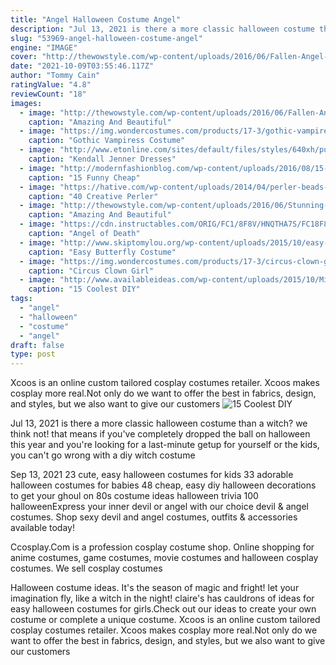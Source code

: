 ```yaml
---
title: "Angel Halloween Costume Angel"
description: "Jul 13, 2021 is there a more classic halloween costume than a witch? we think not! that means if you've completely dropped the ball on halloween this year and you're looking for a last-minute getup for yourself or the kids, you can't go wrong with a diy witch costume"
slug: "53969-angel-halloween-costume-angel"
engine: "IMAGE"
cover: "http://thewowstyle.com/wp-content/uploads/2016/06/Fallen-Angel-Halloween-Makeup-Ideas.jpg"
date: "2021-10-09T03:55:46.117Z"
author: "Tommy Cain"
ratingValue: "4.8"
reviewCount: "18"
images:
  - image: "http://thewowstyle.com/wp-content/uploads/2016/06/Fallen-Angel-Halloween-Makeup-Ideas.jpg"
    caption: "Amazing And Beautiful"
  - image: "https://img.wondercostumes.com/products/17-3/gothic-vampiress-costume.jpg"
    caption: "Gothic Vampiress Costume"
  - image: "http://www.etonline.com/sites/default/files/styles/640xh/public/images/2017-11/kendall_jenner_halloween_bgus_1045379_002.jpg?itok=OVyx2VX3"
    caption: "Kendall Jenner Dresses"
  - image: "http://modernfashionblog.com/wp-content/uploads/2016/08/15-Funny-Cheap-Easy-Homemade-Halloween-Costumes-2016-13.jpg"
    caption: "15 Funny Cheap"
  - image: "https://hative.com/wp-content/uploads/2014/04/perler-beads-ideas/40-angel-perler-beads.jpg"
    caption: "40 Creative Perler"
  - image: "http://thewowstyle.com/wp-content/uploads/2016/06/Stunning-Angel-Halloween-Makeup.jpg"
    caption: "Amazing And Beautiful"
  - image: "https://cdn.instructables.com/ORIG/FC1/8F8V/HNQTHA7S/FC18F8VHNQTHA7S.jpg?width=2100"
    caption: "Angel of Death"
  - image: "http://www.skiptomylou.org/wp-content/uploads/2015/10/easy-butterfly-costume.jpg"
    caption: "Easy Butterfly Costume"
  - image: "https://img.wondercostumes.com/products/17-3/circus-clown-girl-costume.jpg"
    caption: "Circus Clown Girl"
  - image: "http://www.availableideas.com/wp-content/uploads/2015/10/Minecraft.jpg"
    caption: "15 Coolest DIY"
tags:
  - "angel"
  - "halloween"
  - "costume"
  - "angel"
draft: false
type: post
---
```


Xcoos is an online custom tailored cosplay costumes retailer. Xcoos makes cosplay more real.Not only do we want to offer the best in fabrics, design, and styles, but we also want to give our customers
![15 Coolest DIY](http://www.availableideas.com/wp-content/uploads/2015/10/Minecraft.jpg "15 Coolest DIY")

Jul 13, 2021 is there a more classic halloween costume than a witch? we think not! that means if you&#39;ve completely dropped the ball on halloween this year and you&#39;re looking for a last-minute getup for yourself or the kids, you can&#39;t go wrong with a diy witch costume
<!--inArticleAds-->

<!--galleryOne-->

Sep 13, 2021 23 cute, easy halloween costumes for kids 33 adorable halloween costumes for babies 48 cheap, easy diy halloween decorations to get your ghoul on 80s costume ideas halloween trivia 100 halloweenExpress your inner devil or angel with our choice devil & angel costumes. Shop sexy devil and angel costumes, outfits & accessories available today!
<!--inArticleAds-->

<!--galleryTwo-->

Ccosplay.Com is a profession cosplay costume shop. Online shopping for anime costumes, game costumes, movie costumes and halloween cosplay costumes. We sell cosplay costumes
<!--galleryThree-->

Halloween costume ideas. It's the season of magic and fright! let your imagination fly, like a witch in the night! claire's has cauldrons of ideas for easy halloween costumes for girls.Check out our ideas to create your own costume or complete a unique costume. Xcoos is an online custom tailored cosplay costumes retailer. Xcoos makes cosplay more real.Not only do we want to offer the best in fabrics, design, and styles, but we also want to give our customers